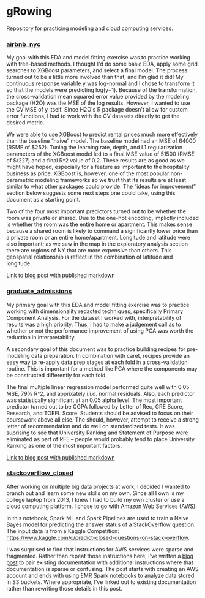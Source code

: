 # gRowing

Repository for practicing modeling and cloud computing services.

### [airbnb_nyc](https://github.com/ZackBarry/gRowing/tree/update-descriptions/airbnb_nyc)

My goal with this EDA and model fitting exercise was to practice working with tree-based methods. I thought I'd do some basic EDA, apply some grid searches to XGBoost parameters, and select a final model. The process turned out to be a little more involved than that, and I'm glad it did! My continuous response variable y was log-normal and I chose to transform it so that the models were predicting log(y+1). Because of the transformation, the cross-validation mean squared error value provided by the modeling package (H2O) was the MSE of the log results. However, I wanted to use the CV MSE of y itself. Since H2O's R package doesn't allow for custom error functions, I had to work with the CV datasets directly to get the desired metric.

We were able to use XGBoost to predict rental prices much more effectively than the baseline “naive” model. The baseline model had an MSE of 64000 (RSME of $252). Tuning the learning rate, depth, and L1 regularization parameters of the XGBoost model led to a final MSE value of 51500 (RMSE of $\227) and a final R^2 value of 0.2. These results are as good as we might have hoped, especially for a feature as important to the hospitality business as price. XGBoost is, however, one of the most popular non-parametric modeling frameworks so we trust that its results are at least similar to what other packages could provide. The “ideas for improvement” section below suggests some next steps one could take, using this document as a starting point.

Two of the four most important predictors turned out to be whether the room was private or shared. Due to the one-hot encoding, implictly included is whether the room was the entire home or apartment. This makes sense because a shared room is likely to command a significantly lower price than a private room or an entire home/apartment. Longitude and latitude were also important; as we saw in the map in the exploratory analysis section there are regions of NY that are more expensive than others. This geospatial relationship is reflect in the combination of latitude and longitude.

[Link to blog post with published markdown](https://zackbarry.github.io/blog/2020/airbnb-new-york-city-kaggle/)

### [graduate_admissions](https://github.com/ZackBarry/gRowing/tree/update-descriptions/graduate_admissions)

My primary goal with this EDA and model fitting exercise was to practice working with dimensionality redacted techniques, specifically Primary Component Analysis. For the dataset I worked with, interpretability of results was a high priority. Thus, I had to make a judgement call as to whether or not the performance improvement of using PCA was worth the reduction in interpretability.

A secondary goal of this document was to practice building recipes for pre-modeling data preparation. In combination with caret, recipes provide an easy way to re-apply data prep stages at each fold in a cross-validation routine. This is important for a method like PCA where the components may be constructed differently for each fold.

The final multiple linear regression model performed quite well with 0.05 MSE, 79% R^2, and apprixately i.i.d. normal residuals. Also, each predictor was statistically significant at an 0.05 alpha level. The most important predictor turned out to be CGPA followed by Letter of Rec, GRE Score, Research, and TOEFL Score. Students should be advised to focus on their coursework above all else. The should, however, attempt to receive a strong letter of recommendation and do well on standardized tests. It was suprising to see that University Ranking and Statement of Purpose were eliminated as part of RFE – people would probably tend to place University Ranking as one of the most important factors.

[Link to blog post with published markdown](https://zackbarry.github.io/blog/2020/graduate-admissions-kaggle/)

### [stackoverflow_closed](https://github.com/ZackBarry/gRowing/tree/master/stackoverflow_closed)

After working on multiple big data projects at work, I decided I wanted to branch out and learn some new skills on my own. Since all I own is my college laptop from 2013, I knew I had to build my own cluster or use a cloud computing platform. I chose to go with Amazon Web Services (AWS).

In this notebook, Spark ML and Spark Pipelines are used to train a Naive Bayes model for predicting the answer status of a StackOverflow question.  The input data is from a Kaggle Competition: https://www.kaggle.com/c/predict-closed-questions-on-stack-overflow.  

I was surprised to find that instructions for AWS services were sparse and fragmented. Rather than repeat those instructions here, I've written a [blog post](https://zackbarry.github.io/blog/2020/aws-startup/) to pair existing documentation with additional instructions where that documentation is sparse or confusing. The post starts with creating an AWS account and ends with using EMR Spark notebooks to analyze data stored in S3 buckets. Where appropriate, I’ve linked out to existing documentation rather than rewriting those details in this post.
